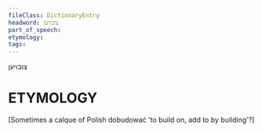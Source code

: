 ```yaml
---
fileClass: DictionaryEntry
headword: צובויען
part_of_speech: 
etymology: 
tags: 
---
```

צובויען

ETYMOLOGY
===========
[Sometimes a calque of Polish dobudować 'to build on, add to by building'?]